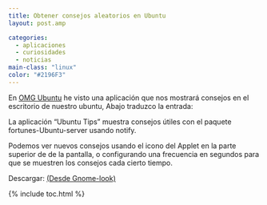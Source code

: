 ```yaml
---
title: Obtener consejos aleatorios en Ubuntu
layout: post.amp

categories:
  - aplicaciones
  - curiosidades
  - noticias
main-class: "linux"
color: "#2196F3"
---
```

En <a target="blank" href="http://www.omgubuntu.co.uk/2011/01/get-random-ubuntu-tips-on-your-desktop-app/">OMG Ubuntu</a> he visto una aplicación que nos mostrará consejos en el escritorio de nuestro ubuntu, Abajo traduzco la entrada:

<div class="separator" style="clear: both; text-align: center;">
<amp-img src="https://lh3.ggpht.com/_IlK2pNFFgGM/TUBAt7uX2hI/AAAAAAAAARs/KNJnko25AYs/137860-1.png" alt="UbuntuTips" />
</div>

La aplicación &#8220;Ubuntu Tips&#8221; muestra consejos útiles con el paquete fortunes-Ubuntu-server usando notify.  

<!--ad-->


Podemos ver nuevos consejos usando el icono del Applet en la parte superior de de la pantalla, o configurando una frecuencia en segundos para que se muestren los consejos cada cierto tiempo.

Descargar: <a target="_blank" href="http://gtk-apps.org/content/show.php/Ubuntu+Tips+Applet?content=137860">(Desde Gnome-look)</a>



{% include toc.html %}
